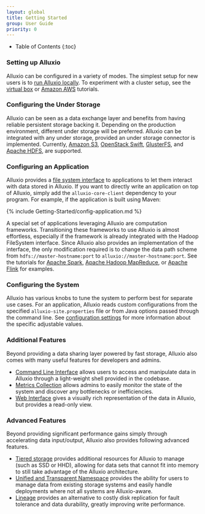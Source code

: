 ```yaml
---
layout: global
title: Getting Started
group: User Guide
priority: 0
---
```


* Table of Contents
{:toc}

### Setting up Alluxio

Alluxio can be configured in a variety of modes. The simplest setup for new users is to
[run Alluxio locally](Running-Alluxio-Locally.html). To experiment with a cluster setup, see the
[virtual box](Running-Alluxio-on-Virtual-Box.html) or [Amazon AWS](Running-Alluxio-on-EC2.html)
tutorials.

### Configuring the Under Storage

Alluxio can be seen as a data exchange layer and benefits from having reliable persistent storage
backing it. Depending on the production environment, different under storage will be preferred.
Alluxio can be integrated with any under storage, provided an under storage connector is implemented.
Currently, [Amazon S3](Configuring-Alluxio-with-S3.html),
[OpenStack Swift](Configuring-Alluxio-with-Swift.html),
[GlusterFS](Configuring-Alluxio-with-GlusterFS.html), and
[Apache HDFS](Configuring-Alluxio-with-HDFS.html), are supported.

### Configuring an Application

Alluxio provides a [file system interface](File-System-API.html) to applications to let them
interact with data stored in Alluxio. If you want to directly write an application on top of
Alluxio, simply add the `alluxio-core-client` dependency to your program. For example, if the
application is built using Maven:

{% include Getting-Started/config-application.md %}

A special set of applications leveraging Alluxio are computation frameworks. Transitioning these
frameworks to use Alluxio is almost effortless, especially if the framework is already integrated
with the Hadoop FileSystem interface. Since Alluxio also provides an implementation of the
interface, the only modification required is to change the data path scheme from
`hdfs://master-hostname:port` to `alluxio://master-hostname:port`. See the tutorials for
[Apache Spark](Running-Spark-on-Alluxio.html),
[Apache Hadoop MapReduce](Running-Hadoop-MapReduce-on-Alluxio.html), or
[Apache Flink](Running-Flink-on-Alluxio.html) for examples.

### Configuring the System

Alluxio has various knobs to tune the system to perform best for separate use cases. For an
application, Alluxio reads custom configurations from the specified `alluxio-site.properties` file
or from Java options passed through the command line. See
[configuration settings](Configuration-Settings.html) for more information about the specific
adjustable values.

### Additional Features

Beyond providing a data sharing layer powered by fast storage, Alluxio also comes with many useful
features for developers and admins.

* [Command Line Interface](Command-Line-Interface.html) allows users to access and manipulate data
in Alluxio through a light-weight shell provided in the codebase.
* [Metrics Collection](Metrics-System.html) allows admins to easily monitor the state of the system
and discover any bottlenecks or inefficiencies.
* [Web Interface](Web-Interface.html) gives a visually rich representation of the data in Alluxio,
but provides a read-only view.

### Advanced Features

Beyond providing significant performance gains simply through accelerating data input/output,
Alluxio also provides following advanced features.

* [Tiered storage](Tiered-Storage-on-Alluxio.html) provides additional resources for Alluxio to
manage (such as SSD or HHD), allowing for data sets that cannot fit into memory to still take
advantage of the Alluxio architecture.
* [Unified and Transparent Namespace](Unified-and-Transparent-Namespace.html) provides the ability
for users to manage data from existing storage systems and easily handle deployments where not all
systems are Alluxio-aware.
* [Lineage](Lineage-API.html) provides an alternative to costly disk replication for fault tolerance
and data durability, greatly improving write performance.
